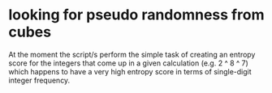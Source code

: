 # looking for pseudo randomness from cubes 

At the moment the script/s perform the simple task of creating an entropy score for the integers that come up in a given calculation (e.g. 2 ^ 8 ^ 7) which happens to have a very high entropy score in terms of single-digit integer frequency. 
